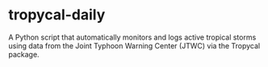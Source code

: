 # tropycal-daily
A Python script that automatically monitors and logs active tropical storms using data from the Joint Typhoon Warning Center (JTWC) via the Tropycal package.
